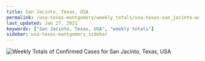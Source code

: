 ```yaml
---
title: San Jacinto, Texas, USA
permalink: /usa-texas-montgomery/weekly_totals/usa-texas-san_jacinto-weekly_totals.html
last_updated: Jan 27, 2021
keywords: ["San Jacinto, Texas, USA", "weekly totals"]
sidebar: usa-texas-montgomery_sidebar
---
```


![Weekly Totals of Confirmed Cases for San Jacinto, Texas, USA](/covid_tracker/images/graphs/usa-texas-san_jacinto-weekly_totals_graph.png)

